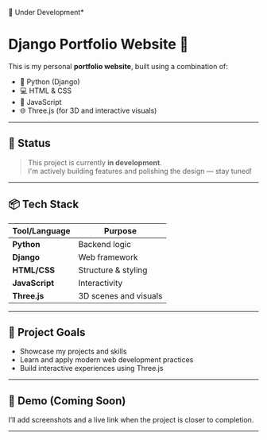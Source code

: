 🚧 Under Development*

# Django Portfolio Website 🧪

This is my personal **portfolio website**, built using a combination of:

- 🐍 Python (Django)
- 💻 HTML & CSS
- 🧠 JavaScript
- 🌐 Three.js (for 3D and interactive visuals)

---

## 🚧 Status

> This project is currently **in development**.  
> I'm actively building features and polishing the design — stay tuned!

---

## 📦 Tech Stack

| Tool/Language | Purpose |
|---------------|---------|
| **Python** | Backend logic |
| **Django** | Web framework |
| **HTML/CSS** | Structure & styling |
| **JavaScript** | Interactivity |
| **Three.js** | 3D scenes and visuals |

---

## 📁 Project Goals

- Showcase my projects and skills
- Learn and apply modern web development practices
- Build interactive experiences using Three.js

---

## 📸 Demo (Coming Soon)

I’ll add screenshots and a live link when the project is closer to completion.

---

